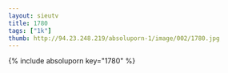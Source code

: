 ```yaml
--- 
layout: sieutv
title: 1780
tags: ["1k"]
thumb: http://94.23.248.219/absoluporn-1/image/002/1780.jpg
---
```

{% include absoluporn key="1780" %} 
